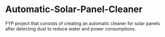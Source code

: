 # Automatic-Solar-Panel-Cleaner
FYP project that consists of creating an automatic cleaner for solar panels after detecting dust to reduce water and power consumptions.
